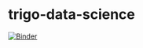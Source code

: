 # trigo-data-science

[![Binder](https://mybinder.org/badge.svg)](https://mybinder.org/v2/gh/atrigo/trigo-data-science.git/master?urlpath=lab)
